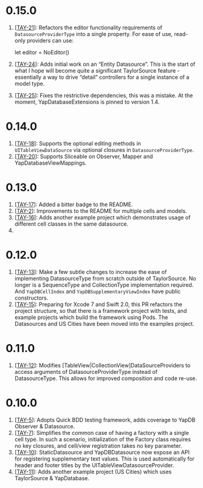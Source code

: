 # 0.15.0
1. [[TAY-21](https://github.com/danthorpe/TaylorSource/pull/21)]: Refactors the editor functionality requirements of `DatasourceProviderType` into a single property. For ease of use, read-only providers can use:
    
    let editor = NoEditor()

2. [[TAY-24](https://github.com/danthorpe/TaylorSource/pull/24)]: Adds initial work on an “Entity Datasource”. This is the start of what I hope will become quite a significant TaylorSource feature - essentially a way to drive “detail” controllers for a single instance of a model type.
3. [[TAY-25](https://github.com/danthorpe/TaylorSource/pull/25)]: Fixes the restrictive dependencies, this was a mistake. At the moment, YapDatabaseExtensions is pinned to version 1.4.


# 0.14.0
1. [[TAY-18](https://github.com/danthorpe/TaylorSource/pull/18)]: Supports the optional editing methods in `UITableViewDataSource` via optional closures in `DatasourceProviderType`.
2. [[TAY-20](https://github.com/danthorpe/TaylorSource/pull/20)]: Supports Sliceable on Observer, Mapper and YapDatabaseViewMappings.


# 0.13.0
1. [[TAY-17](https://github.com/danthorpe/TaylorSource/pull/17)]: Added a bitter badge to the README.
1. [[TAY-2](https://github.com/danthorpe/TaylorSource/pull/2)]: Improvements to the README for multiple cells and models.
1. [[TAY-16](https://github.com/danthorpe/TaylorSource/pull/16)]: Adds another example project which demonstrates usage of different cell classes in the same datasource.
2. 
# 0.12.0
1. [[TAY-13](https://github.com/danthorpe/TaylorSource/pull/13)]: Make a few subtle changes to increase the ease of implementing DatasourceType from scratch outside of TaylorSource. No longer is a SequenceType and CollectionType implementation required. And `YapDBCellIndex` and `YapDBSupplementaryViewIndex` have public constructors.
1. [[TAY-15](https://github.com/danthorpe/TaylorSource/pull/15)]: Preparing for Xcode 7 and Swift 2.0, this PR refactors the project structure, so that there is a framework project with tests, and example projects which build the framework using Pods. The Datasources and US Cities have been moved into the examples project.

# 0.11.0
1. [[TAY-12](https://github.com/danthorpe/TaylorSource/pull/12)]: Modifies [TableView|CollectionView]DataSourceProviders to access arguments of DatasourceProviderType instead of DatasourceType. This allows for improved composition and code re-use.


# 0.10.0
1. [[TAY-5](https://github.com/danthorpe/TaylorSource/pull/5)]: Adopts Quick BDD testing framework, adds coverage to YapDB Observer & Datasource.
1. [[TAY-7](https://github.com/danthorpe/TaylorSource/pull/7)]: Simplifies the common case of having a factory with a single cell type. In such a scenario, initialization of the Factory class requires no key closures, and cell/view registration takes no key parameter.
1. [[TAY-10](https://github.com/danthorpe/TaylorSource/pull/10)]: StaticDatasource and YapDBDatasource now expose an API for registering supplementary text values. This is used automatically for header and footer titles by the UITableViewDatasourceProvider.
1. [[TAY-11](https://github.com/danthorpe/TaylorSource/pull/11)]: Adds another example project (US Cities) which uses TaylorSource & YapDatabase.